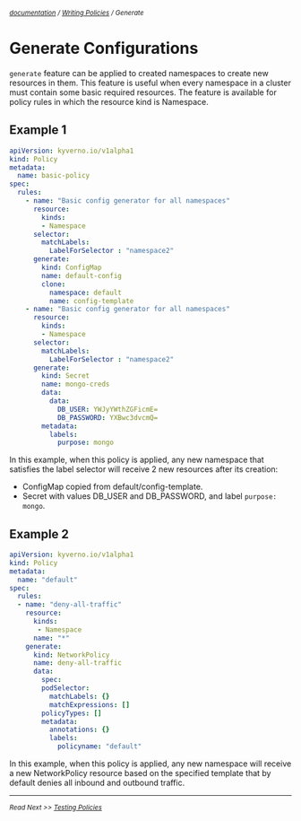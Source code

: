 <small>*[documentation](/README.md#documentation) / [Writing Policies](/documentation/writing-policies.md) / Generate*</small>

# Generate Configurations 

```generate``` feature can be applied to created namespaces to create new resources in them. This feature is useful when every namespace in a cluster must contain some basic required resources. The feature is available for policy rules in which the resource kind is Namespace.

## Example 1

````yaml
apiVersion: kyverno.io/v1alpha1
kind: Policy
metadata:
  name: basic-policy
spec:
  rules:
    - name: "Basic config generator for all namespaces"
      resource:
        kinds: 
        - Namespace
      selector:
        matchLabels:
          LabelForSelector : "namespace2"
      generate:
        kind: ConfigMap
        name: default-config
        clone:
          namespace: default
          name: config-template
    - name: "Basic config generator for all namespaces"
      resource:
        kinds: 
        - Namespace
      selector:
        matchLabels:
          LabelForSelector : "namespace2"
      generate:
        kind: Secret
        name: mongo-creds
        data:
          data:
            DB_USER: YWJyYWthZGFicmE=
            DB_PASSWORD: YXBwc3dvcmQ=
        metadata:
          labels:
            purpose: mongo
````

In this example, when this policy is applied, any new namespace that satisfies the label selector will receive 2 new resources after its creation:
* ConfigMap copied from default/config-template.
* Secret with values DB_USER and DB_PASSWORD, and label ```purpose: mongo```.


## Example 2
````yaml
apiVersion: kyverno.io/v1alpha1
kind: Policy
metadata:
  name: "default"
spec:
  rules:
  - name: "deny-all-traffic"
    resource: 
      kinds:
       - Namespace
      name: "*"
    generate: 
      kind: NetworkPolicy
      name: deny-all-traffic
      data:
        spec:
        podSelector:
          matchLabels: {}
          matchExpressions: []
        policyTypes: []
        metadata:
          annotations: {}
          labels:
            policyname: "default"
````
In this example, when this policy is applied, any new namespace will receive a new NetworkPolicy resource based on the specified template that by default denies all inbound and outbound traffic.

---
<small>*Read Next >> [Testing Policies](/documentation/testing-policies.md)*</small>

